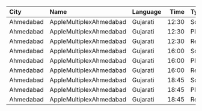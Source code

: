 | City      | Name                    | Language |  Time | Type     | Price | Capacity | Booked |
| :-------- | :---------------------- | :------- | ----: | :------- | ----: | -------: | -----: |
| Ahmedabad | AppleMultiplexAhmedabad | Gujarati | 12:30 | Sofa     |   80₹ |       12 |      0 |
| Ahmedabad | AppleMultiplexAhmedabad | Gujarati | 12:30 | Platinum |   80₹ |       96 |     52 |
| Ahmedabad | AppleMultiplexAhmedabad | Gujarati | 12:30 | Recliner |   80₹ |        9 |      0 |
| Ahmedabad | AppleMultiplexAhmedabad | Gujarati | 16:00 | Sofa     |   80₹ |       12 |      0 |
| Ahmedabad | AppleMultiplexAhmedabad | Gujarati | 16:00 | Platinum |   80₹ |       96 |     52 |
| Ahmedabad | AppleMultiplexAhmedabad | Gujarati | 16:00 | Recliner |   80₹ |        9 |      0 |
| Ahmedabad | AppleMultiplexAhmedabad | Gujarati | 18:45 | Sofa     |   80₹ |       12 |      0 |
| Ahmedabad | AppleMultiplexAhmedabad | Gujarati | 18:45 | Platinum |   80₹ |       96 |     52 |
| Ahmedabad | AppleMultiplexAhmedabad | Gujarati | 18:45 | Recliner |   80₹ |        9 |      0 |